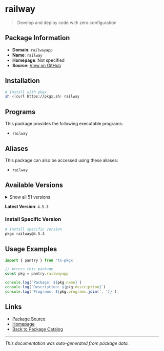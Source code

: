 # railway

> Develop and deploy code with zero configuration

## Package Information

- **Domain**: `railwayapp`
- **Name**: `railway`
- **Homepage**: Not specified
- **Source**: [View on GitHub](https://github.com/pkgxdev/pantry/tree/main/projects/railway.app/package.yml)

## Installation

```bash
# Install with pkgx
sh <(curl https://pkgx.sh) railway
```

## Programs

This package provides the following executable programs:

- `railway`

## Aliases

This package can also be accessed using these aliases:

- `railway`

## Available Versions

<details>
<summary>Show all 51 versions</summary>

- `4.5.3`, `4.5.2`, `4.5.1`, `4.5.0`, `4.4.1`
- `4.4.0`, `4.3.0`, `4.2.0`, `4.1.0`, `4.0.1`
- `4.0.0`, `3.23.0`, `3.22.2`, `3.22.0`, `3.21.0`
- `3.20.2`, `3.20.1`, `3.20.0`, `3.19.1`, `3.19.0`
- `3.18.0`, `3.17.10`, `3.17.9`, `3.17.8`, `3.17.7`
- `3.17.6`, `3.17.1`, `3.17.0`, `3.15.3`, `3.15.2`
- `3.15.1`, `3.14.1`, `3.14.0`, `3.13.0`, `3.12.2`
- `3.12.1`, `3.12.0`, `3.11.4`, `3.11.2`, `3.11.1`
- `3.11.0`, `3.10.0`, `3.9.3`, `3.9.0`, `3.8.2`
- `3.8.1`, `3.8.0`, `3.7.2`, `3.7.0`, `3.6.0`
- `3.5.2`

</details>

**Latest Version**: `4.5.3`

### Install Specific Version

```bash
# Install specific version
pkgx railway@4.5.3
```

## Usage Examples

```typescript
import { pantry } from 'ts-pkgx'

// Access this package
const pkg = pantry.railwayapp

console.log(`Package: ${pkg.name}`)
console.log(`Description: ${pkg.description}`)
console.log(`Programs: ${pkg.programs.join(', ')}`)
```

## Links

- [Package Source](https://github.com/pkgxdev/pantry/tree/main/projects/railway.app/package.yml)
- [Homepage](#)
- [Back to Package Catalog](../package-catalog.md)

---

*This documentation was auto-generated from package data.*
